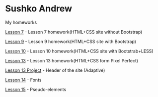 

# Sushko Andrew
My homeworks

[Lesson 7](https://andrewSushko1997.github.io/Lesson_7/) - Lesson 7 homework(HTML+CSS site without Bootstrap)

[Lesson 9](https://andrewSushko1997.github.io/Lesson_9/) - Lesson 9 homework(HTML+CSS site with Bootstrap)

[Lesson 10](https://andrewSushko1997.github.io/Lesson_10/) - Lesson 10 homework(HTML+CSS site with Bootstrab+LESS)

[Lesson 13](https://andrewSushko1997.github.io/Lesson_13/) - Lesson 13 homework(HTML+CSS form Pixel Perfect)

[Lesson 13 Project](https://andrewsushko1997.github.io/Lesson_13_Project/) - Header of the site (Adaptive)

[Lesson 14](https://andrewsushko1997.github.io/Lesson_14/) - Fonts

[Lesson 15](https://andrewsushko1997.github.io/Lesson_15/Lesson_15/) - Pseudo-elements
